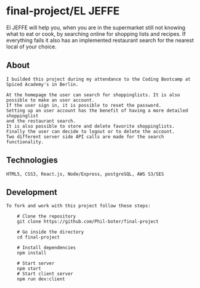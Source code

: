 # final-project/EL JEFFE

El JEFFE will help you, when you are in the supermarket still not knowing what to eat or cook,
by searching online for shopping lists and recipes.
If everything fails it also has an implemented restaurant search for the nearest local of your choice.

## About
    I builded this project during my attendance to the Coding Bootcamp at Spiced Academy's in Berlin.

    At the homepage the user can search for shoppinglists. It is also possible to make an user account. 
    If the user sign in, it is possible to reset the password. 
    Setting up an user account has the benefit of having a more detailed shoppinglist 
    and the restaurant search.
    It is also possible to store and delete favorite shoppinglists. 
    Finally the user can decide to logout or to delete the account.
    Two different server side API calls are made for the search functionality.
    

## Technologies 
    HTML5, CSS3, React.js, Node/Express, postgreSQL, AWS S3/SES
    

## Development
    To fork and work with this project follow these steps:

        # Clone the repository
        git clone https://github.com/Phil-boter/final-project

        # Go inside the directory
        cd final-project

        # Install dependencies
        npm install

        # Start server
        npm start
        # Start client server
        npm run dev:client


